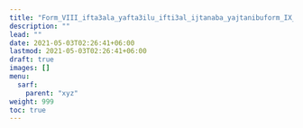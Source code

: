 ```yaml
---
title: "Form_VIII_ifta3ala_yafta3ilu_ifti3al_ijtanaba_yajtanibuform_IX_if3alla_yaf3allu_if3ilal_ihmarra_yahmarru_lafif_maqrun"
description: ""
lead: ""
date: 2021-05-03T02:26:41+06:00
lastmod: 2021-05-03T02:26:41+06:00
draft: true
images: []
menu: 
  sarf:
    parent: "xyz"
weight: 999
toc: true
---
```



